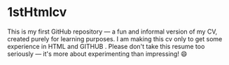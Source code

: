 # 1stHtmlcv
This is my first GitHub repository — a fun and informal version of my CV, created purely for learning purposes. I am making this cv only to get some  experience  in HTML and GITHUB . Please don't take this resume too seriously — it's more about experimenting than impressing! 😄
